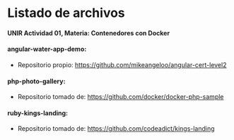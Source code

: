 # Listado de archivos
#### UNIR Actividad 01, Materia: Contenedores con Docker


#### angular-water-app-demo:
- Repositorio propio: https://github.com/mikeangeloo/angular-cert-level2

#### php-photo-gallery:
- Repositorio tomado de: https://github.com/docker/docker-php-sample

#### ruby-kings-landing:
- Repositorio tomado de: https://github.com/codeadict/kings-landing

